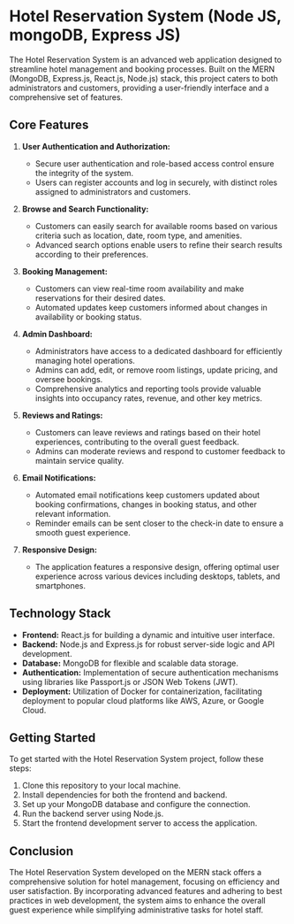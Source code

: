 # Hotel Reservation System (Node JS, mongoDB, Express JS)

The Hotel Reservation System is an advanced web application designed to streamline hotel management and booking processes. Built on the MERN (MongoDB, Express.js, React.js, Node.js) stack, this project caters to both administrators and customers, providing a user-friendly interface and a comprehensive set of features.

## Core Features

1. **User Authentication and Authorization:**
   - Secure user authentication and role-based access control ensure the integrity of the system.
   - Users can register accounts and log in securely, with distinct roles assigned to administrators and customers.

2. **Browse and Search Functionality:**
   - Customers can easily search for available rooms based on various criteria such as location, date, room type, and amenities.
   - Advanced search options enable users to refine their search results according to their preferences.

3. **Booking Management:**
   - Customers can view real-time room availability and make reservations for their desired dates.
   - Automated updates keep customers informed about changes in availability or booking status.

4. **Admin Dashboard:**
   - Administrators have access to a dedicated dashboard for efficiently managing hotel operations.
   - Admins can add, edit, or remove room listings, update pricing, and oversee bookings.
   - Comprehensive analytics and reporting tools provide valuable insights into occupancy rates, revenue, and other key metrics.

5. **Reviews and Ratings:**
   - Customers can leave reviews and ratings based on their hotel experiences, contributing to the overall guest feedback.
   - Admins can moderate reviews and respond to customer feedback to maintain service quality.

6. **Email Notifications:**
   - Automated email notifications keep customers updated about booking confirmations, changes in booking status, and other relevant information.
   - Reminder emails can be sent closer to the check-in date to ensure a smooth guest experience.

7. **Responsive Design:**
   - The application features a responsive design, offering optimal user experience across various devices including desktops, tablets, and smartphones.

## Technology Stack

- **Frontend:** React.js for building a dynamic and intuitive user interface.
- **Backend:** Node.js and Express.js for robust server-side logic and API development.
- **Database:** MongoDB for flexible and scalable data storage.
- **Authentication:** Implementation of secure authentication mechanisms using libraries like Passport.js or JSON Web Tokens (JWT).
- **Deployment:** Utilization of Docker for containerization, facilitating deployment to popular cloud platforms like AWS, Azure, or Google Cloud.

## Getting Started

To get started with the Hotel Reservation System project, follow these steps:

1. Clone this repository to your local machine.
2. Install dependencies for both the frontend and backend.
3. Set up your MongoDB database and configure the connection.
4. Run the backend server using Node.js.
5. Start the frontend development server to access the application.

## Conclusion

The Hotel Reservation System developed on the MERN stack offers a comprehensive solution for hotel management, focusing on efficiency and user satisfaction. By incorporating advanced features and adhering to best practices in web development, the system aims to enhance the overall guest experience while simplifying administrative tasks for hotel staff.
